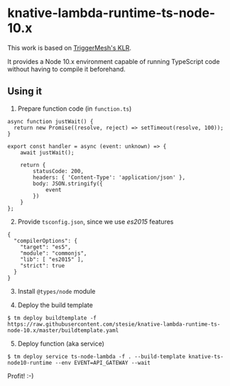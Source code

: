 # knative-lambda-runtime-ts-node-10.x

This work is based on [TriggerMesh's KLR](https://github.com/triggermesh/knative-lambda-runtime).

It provides a Node 10.x environment capable of running TypeScript code without
having to compile it beforehand.


## Using it

1. Prepare function code (in `function.ts`)

```
async function justWait() {
  return new Promise((resolve, reject) => setTimeout(resolve, 100));
}

export const handler = async (event: unknown) => {
    await justWait();

    return {
        statusCode: 200,
        headers: { 'Content-Type': 'application/json' },
        body: JSON.stringify({
            event
        })
    }
};
```

2. Provide `tsconfig.json`, since we use *es2015* features

```
{
  "compilerOptions": {
    "target": "es5",
    "module": "commonjs",
    "lib": [ "es2015" ],
    "strict": true
  }
}
```

3. Install `@types/node` module

4. Deploy the build template

```
$ tm deploy buildtemplate -f https://raw.githubusercontent.com/stesie/knative-lambda-runtime-ts-node-10.x/master/buildtemplate.yaml
```

5. Deploy function (aka service)

```
$ tm deploy service ts-node-lambda -f . --build-template knative-ts-node10-runtime --env EVENT=API_GATEWAY --wait
```

Profit! :-)

